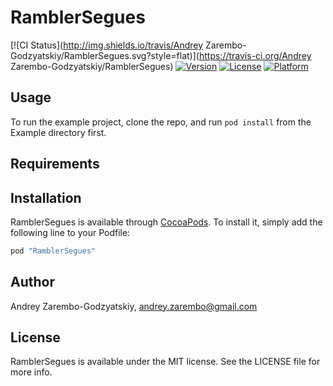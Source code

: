 # RamblerSegues

[![CI Status](http://img.shields.io/travis/Andrey Zarembo-Godzyatskiy/RamblerSegues.svg?style=flat)](https://travis-ci.org/Andrey Zarembo-Godzyatskiy/RamblerSegues)
[![Version](https://img.shields.io/cocoapods/v/RamblerSegues.svg?style=flat)](http://cocoapods.org/pods/RamblerSegues)
[![License](https://img.shields.io/cocoapods/l/RamblerSegues.svg?style=flat)](http://cocoapods.org/pods/RamblerSegues)
[![Platform](https://img.shields.io/cocoapods/p/RamblerSegues.svg?style=flat)](http://cocoapods.org/pods/RamblerSegues)

## Usage

To run the example project, clone the repo, and run `pod install` from the Example directory first.

## Requirements

## Installation

RamblerSegues is available through [CocoaPods](http://cocoapods.org). To install
it, simply add the following line to your Podfile:

```ruby
pod "RamblerSegues"
```

## Author

Andrey Zarembo-Godzyatskiy, andrey.zarembo@gmail.com

## License

RamblerSegues is available under the MIT license. See the LICENSE file for more info.
